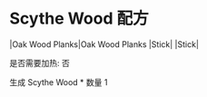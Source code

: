 # Scythe Wood 配方

|Oak Wood Planks|Oak Wood Planks 
|Stick| 
|Stick| 


是否需要加热: 否

生成 Scythe Wood * 数量 1

